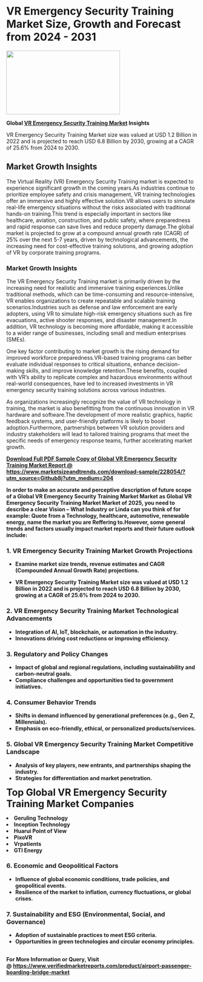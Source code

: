 <H1>VR Emergency Security Training Market Size, Growth and Forecast from 2024 - 2031</H1><img class="aligncenter size-medium wp-image-584254" src="https://thirdeyenews.in/wp-content/uploads/2024/09/Global-Market-Research-300x168.jpeg" alt="" width="300" height="168" /><p><strong>Global&nbsp;<a href="https://www.marketsizeandtrends.com/download-sample/228054/?utm_source=Github8j?utm_medium=204">VR Emergency Security Training Market</a> Insights</strong></p><p>VR Emergency Security Training Market size was valued at USD 1.2 Billion in 2022 and is projected to reach USD 6.8 Billion by 2030, growing at a CAGR of 25.6% from 2024 to 2030.</p><p><h2>Market Growth Insights</h2> <p>The Virtual Reality (VR) Emergency Security Training market is expected to experience significant growth in the coming years.As industries continue to prioritize employee safety and crisis management, VR training technologies offer an immersive and highly effective solution.VR allows users to simulate real-life emergency situations without the risks associated with traditional hands-on training.This trend is especially important in sectors like healthcare, aviation, construction, and public safety, where preparedness and rapid response can save lives and reduce property damage.The global market is projected to grow at a compound annual growth rate (CAGR) of 25% over the next 5-7 years, driven by technological advancements, the increasing need for cost-effective training solutions, and growing adoption of VR by corporate training programs.</p> <p><strong><a href="download-link"></a></strong></p> <h3>Market Growth Insights</h3> <p>The VR Emergency Security Training market is primarily driven by the increasing need for realistic and immersive training experiences.Unlike traditional methods, which can be time-consuming and resource-intensive, VR enables organizations to create repeatable and scalable training scenarios.Industries such as defense and law enforcement are early adopters, using VR to simulate high-risk emergency situations such as fire evacuations, active shooter responses, and disaster management.In addition, VR technology is becoming more affordable, making it accessible to a wider range of businesses, including small and medium enterprises (SMEs).</p> <p>One key factor contributing to market growth is the rising demand for improved workforce preparedness.VR-based training programs can better evaluate individual responses to critical situations, enhance decision-making skills, and improve knowledge retention.These benefits, coupled with VR’s ability to replicate complex and hazardous environments without real-world consequences, have led to increased investments in VR emergency security training solutions across various industries.</p> <p>As organizations increasingly recognize the value of VR technology in training, the market is also benefitting from the continuous innovation in VR hardware and software.The development of more realistic graphics, haptic feedback systems, and user-friendly platforms is likely to boost adoption.Furthermore, partnerships between VR solution providers and industry stakeholders will lead to tailored training programs that meet the specific needs of emergency response teams, further accelerating market growth.</p> <p><strong><a href="download-link"></p><p><span class=""><strong>Download Full PDF Sample Copy of Global VR Emergency Security Training Market Report</strong> @ <a href="https://www.marketsizeandtrends.com/download-sample/228054/?utm_source=Github8j?utm_medium=204" target="_blank">https://www.marketsizeandtrends.com/download-sample/228054/?utm_source=Github8j?utm_medium=204</a></span></p><p>In order to make an accurate and perceptive description of future scope of a Global&nbsp;VR Emergency Security Training Market Market as Global&nbsp;VR Emergency Security Training Market Market of 2025, you need to describe a clear Vision &ndash; What Industry or Linda can you think of for example: Quote from a Technology, healthcare, automotive, renewable energy, name the market you are Reffering to.However, some general trends and factors usually impact market reports and their future outlook include:</p><h3>1.&nbsp;<strong>VR Emergency Security Training Market Growth Projections</strong></h3><ul><li>Examine market size trends, revenue estimates and CAGR (Compounded Annual Growth Rate) projections.</li><li><p>VR Emergency Security Training Market size was valued at USD 1.2 Billion in 2022 and is projected to reach USD 6.8 Billion by 2030, growing at a CAGR of 25.6% from 2024 to 2030.</p></li></ul><h3>2.&nbsp;<strong>VR Emergency Security Training Market Technological Advancements</strong></h3><ul><li>Integration of AI, IoT, blockchain, or automation in the industry.</li><li>Innovations driving cost reductions or improving efficiency.</li></ul><h3>3.&nbsp;<strong>Regulatory and Policy Changes</strong></h3><ul><li>Impact of global and regional regulations, including sustainability and carbon-neutral goals.</li><li>Compliance challenges and opportunities tied to government initiatives.</li></ul><h3>4.&nbsp;<strong>Consumer Behavior Trends</strong></h3><ul><li>Shifts in demand influenced by generational preferences (e.g., Gen Z, Millennials).</li><li>Emphasis on eco-friendly, ethical, or personalized products/services.</li></ul><h3>5.&nbsp;<strong>Global VR Emergency Security Training Market Competitive Landscape</strong></h3><ul><li>Analysis of key players, new entrants, and partnerships shaping the industry.</li><li>Strategies for differentiation and market penetration.</li></ul><p data-pm-slice="1 1 []"><span style="color: inherit; font-family: inherit; font-size: 25px;">Top Global VR Emergency Security Training Market Companies</span></p><div class="" data-test-id=""><p><li>Geruling Technology</li><li> Inception Technology</li><li> Huarui Point of View</li><li> PixoVR</li><li> Vrpatients</li><li> GTI Energy</li></p></div><h3>6.&nbsp;<strong>Economic and Geopolitical Factors</strong></h3><ul><li>Influence of global economic conditions, trade policies, and geopolitical events.</li><li>Resilience of the market to inflation, currency fluctuations, or global crises.</li></ul><h3>7.&nbsp;<strong>Sustainability and ESG (Environmental, Social, and Governance)</strong></h3><ul><li>Adoption of sustainable practices to meet ESG criteria.</li><li>Opportunities in green technologies and circular economy principles.</li></ul><h2><strong style="font-size: 14px;">For More Information or Query, Visit @&nbsp;</strong><a style="background-color: #ffffff; font-size: 14px;" href="https://www.marketsizeandtrends.com/report/vr-emergency-security-training-market/" target="_blank">https://www.verifiedmarketreports.com/product/airport-passenger-boarding-bridge-market</a></h2>